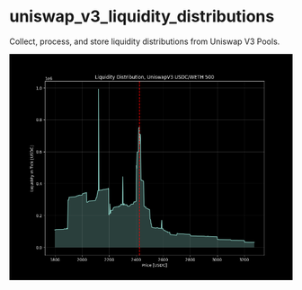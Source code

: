 # uniswap_v3_liquidity_distributions
Collect, process, and store liquidity distributions from Uniswap V3 Pools.

![Example liquidity distribution. Liquidity amounts given in token0](assets/usdcweth_sample_distribution.png)